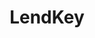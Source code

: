 ---
blog: https://lendkey.com/blog
facebook: https://facebook.com/lendkey
instagram: https://instagram.com/lendkey_
linkedin: https://linkedin.com/company/lendkey-technologies
logohandle: lendkey
sort: lendkey
title: LendKey
twitter: https://x.com/lendkey
website: https://www.lendkey.com/
---